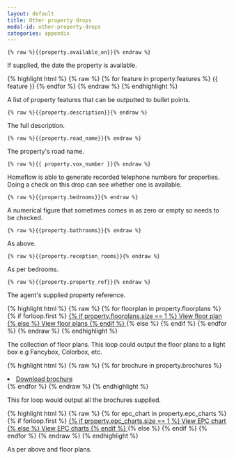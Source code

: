 ```yaml
---
layout: default
title: Other property drops
modal-id: other-property-drops
categories: appendix
---
```

``{% raw %}{{property.available_on}}{% endraw %}``

If supplied, the date the property is available.

{% highlight html %}
{% raw %}
{% for feature in property.features %}
 {{ feature }}
{% endfor %}
{% endraw %}
{% endhighlight %}

A list of property features that can be outputted to bullet points.

``{% raw %}{{property.description}}{% endraw %}``

The full description.

``{% raw %}{{property.road_name}}{% endraw %}``

The property's road name.

``{% raw %}{{ property.vox_number }}{% endraw %}``

Homeflow is able to generate recorded telephone numbers for properties. Doing a check on this drop can see whether one is available.

``{% raw %}{{property.bedrooms}}{% endraw %}``

A numerical figure that sometimes comes in as zero or empty so needs to be checked.

``{% raw %}{{property.bathrooms}}{% endraw %}``

As above.

``{% raw %}{{property.reception_rooms}}{% endraw %}``

As per bedrooms.

``{% raw %}{{property.property_ref}}{% endraw %}``

The agent's supplied property reference.

{% highlight html %}
{% raw %}
{% for floorplan in property.floorplans %}
 {% if forloop.first %}
  <a href="http://mr0.homeflow.co.uk/{{ floorplan.image }}" title="Floor plan">
  {% if property.floorplans.size == 1 %}
    View floor plan
   {% else %}
    View floor plans
  {% endif %}
  </a>
  {% else %}
   <a href="http://mr0.homeflow.co.uk/{{ floorplan.image }}" style="display:none;" title="Floor plan"></a>
 {% endif %}
{% endfor %}
{% endraw %}
{% endhighlight %}

The collection of floor plans. This loop could output the floor plans to a light box e.g Fancybox, Colorbox, etc.

{% highlight html %}
{% raw %}
{% for brochure in property.brochures %}
 <li><a href="{{ brochure | url_for_property_asset }}">Download brochure</a></li>
{% endfor %}
{% endraw %}
{% endhighlight %}

This for loop would output all the brochures supplied.

{% highlight html %}
{% raw %}
{% for epc_chart in property.epc_charts %}
 {% if forloop.first %}
  <a href="{{ epc_chart | url_for_property_asset }}">
  {% if property.epc_charts.size == 1 %}
   View EPC chart
  {% else %}
   View EPC charts
  {% endif %}
  </a>
 {% else %}
  <a href="{{ epc_chart | url_for_property_asset }}" style="display:none"></a>
 {% endif %}
{% endfor %}
{% endraw %}
{% endhighlight %}

As per above and floor plans.